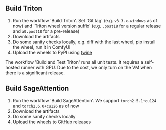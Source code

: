 ## Build Triton

1. Run the workflow 'Build Triton'. Set 'Git tag' (e.g. `v3.3.x-windows` as of now) and 'Triton wheel version suffix' (e.g. `.post18` for a regular release and `a0.post18` for a pre-release)
2. Download the artifacts
3. Do some sanity checks locally, e.g. diff with the last wheel, pip install the wheel, run it in ComfyUI
4. Upload the wheels to PyPI using [twine](https://packaging.python.org/en/latest/tutorials/packaging-projects/#uploading-the-distribution-archives)

The workflow 'Build and Test Triton' runs all unit tests. It requires a self-hosted runner with GPU. Due to the cost, we only turn on the VM when there is a significant release.

## Build SageAttention

1. Run the workflow 'Build SageAttention'. We support `torch2.5.1+cu124` and `torch2.6.0+cu126` as of now
2. Download the artifacts
3. Do some sanity checks locally
4. Upload the wheels to GitHub releases
